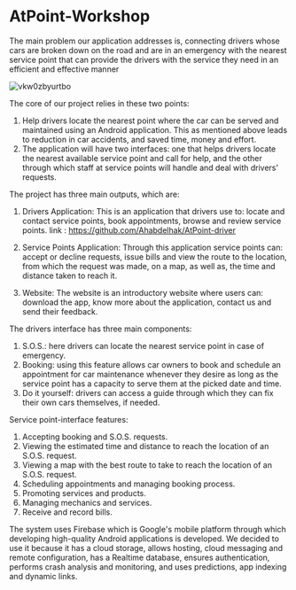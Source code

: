 # AtPoint-Workshop
The main problem our application addresses is, connecting drivers whose cars are  broken down on the road and are in an emergency with the nearest service point that can  provide the drivers with the service they need in an efficient and effective manner


![vkw0zbyurtbo](https://user-images.githubusercontent.com/20733292/62618842-8fd40780-b915-11e9-81a4-16bb86653e4b.jpg)






The core of our project relies in these two points:  
1. Help drivers locate the nearest point where the car can be served and maintained 
using an Android application. This as mentioned above leads to reduction in car 
accidents, and saved time, money and effort. 
2. The application will have two interfaces: one that helps drivers locate the nearest 
available service point and call for help, and the other through which staff at service 
points will handle and deal with drivers' requests. 
 
 The project has three main outputs, which are: 
1. Drivers Application: 
This is an application that drivers use to: locate and contact service points, book 
appointments, browse and review service points. 
link : https://github.com/Ahabdelhak/AtPoint-driver



2. Service Points Application: 
Through this application service points can: accept or decline requests, issue bills 
and view the route to the location, from which the request was made, on a map, as well as, 
the time and distance taken to reach it. 

 
3. Website: 
The website is an introductory website where users can: download the app, know 
more about the application, contact us and send their feedback. 
 
 
 
 The drivers interface has three main components: 
1. S.O.S.: here drivers can locate the nearest service point in case of emergency. 
2. Booking: using this feature allows car owners to book and schedule an appointment 
for car maintenance whenever they desire as long as the service point has a capacity 
to serve them at the picked date and time. 
3. Do it yourself: drivers can access a guide through which they can fix their own cars 
themselves, if needed.  

Service point-interface features: 
1. Accepting booking and S.O.S. requests. 
2. Viewing the estimated time and distance to reach the location of an S.O.S. request. 
3. Viewing a map with the best route to take to reach the location of an S.O.S. request. 
4. Scheduling appointments and managing booking process.    
5. Promoting services and products. 
6. Managing mechanics and services.  
7. Receive and record bills. 
 
 
The system uses Firebase which is Google's mobile platform through which 
developing high-quality Android applications is developed. We decided to use it because 
it has a cloud storage, allows hosting, cloud messaging and remote configuration, has a 
Realtime database, ensures authentication, performs crash analysis and monitoring, and 
uses predictions, app indexing and dynamic links.  
 
